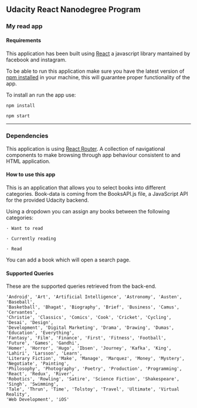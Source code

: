 ## Udacity React Nanodegree Program

### My read app
#### Requirements

This application has been built using [React](https://en.wikipedia.org/wiki/React_(JavaScript_library)) a javascript library mantained by facebook and instagram. 

To be able to run this application make sure you have the latest version of [npm installed](https://www.npmjs.com) in your machine, this will guarantee proper functionality of the app.

To install an run the app use:
```
npm install
``` 

```
npm start
``` 

---

### Dependencies

This application is using [React Router](https://www.npmjs.com/package/react-router). A collection of navigational components to make browsing through app behaviour consistent to and HTML application.

#### How to use this app

This is an application that allows you to select books into different categories. 
Book-data is coming from the BooksAPI.js file, a JavaScript API for the provided Udacity backend.

Using a dropdown you can assign any books between the following categories:

``` 
· Want to read 
 ``` 
 ``` 
· Currently reading
 ``` 
 ``` 
· Read
```

You can add a book which will open a search page.


#### Supported Queries

These are the supported queries retrieved from the back-end.

```
'Android', 'Art', 'Artificial Intelligence', 'Astronomy', 'Austen', 'Baseball',
'Basketball', 'Bhagat', 'Biography', 'Brief', 'Business', 'Camus', 'Cervantes', 
'Christie', 'Classics', 'Comics', 'Cook', 'Cricket', 'Cycling', 'Desai', 'Design', 
'Development', 'Digital Marketing', 'Drama', 'Drawing', 'Dumas', 'Education', 'Everything', 
'Fantasy', 'Film', 'Finance', 'First', 'Fitness', 'Football', 'Future', 'Games', 'Gandhi',
'Homer', 'Horror', 'Hugo', 'Ibsen', 'Journey', 'Kafka', 'King', 'Lahiri', 'Larsson', 'Learn',
'Literary Fiction', 'Make', 'Manage', 'Marquez', 'Money', 'Mystery', 'Negotiate', 'Painting',
'Philosophy', 'Photography', 'Poetry', 'Production', 'Programming', 'React', 'Redux', 'River', 
'Robotics', 'Rowling', 'Satire', 'Science Fiction', 'Shakespeare', 'Singh', 'Swimming',
'Tale', 'Thrun', 'Time', 'Tolstoy', 'Travel', 'Ultimate', 'Virtual Reality', 
'Web Development', 'iOS'

```
